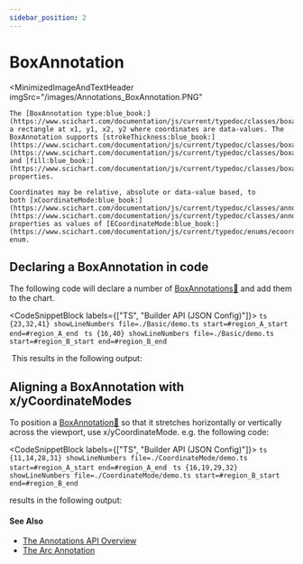 ```yaml
---
sidebar_position: 2
---
```


# BoxAnnotation

<MinimizedImageAndTextHeader 
    imgSrc="/images/Annotations_BoxAnnotation.PNG"
>
    The [BoxAnnotation type:blue_book:](https://www.scichart.com/documentation/js/current/typedoc/classes/boxannotation.html) draws a rectangle at x1, y1, x2, y2 where coordinates are data-values. The BoxAnnotation supports [strokeThickness:blue_book:](https://www.scichart.com/documentation/js/current/typedoc/classes/boxannotation.html#strokethickness), [stroke:blue_book:](https://www.scichart.com/documentation/js/current/typedoc/classes/boxannotation.html#stroke) and [fill:blue_book:](https://www.scichart.com/documentation/js/current/typedoc/classes/boxannotation.html#fill) properties.

    Coordinates may be relative, absolute or data-value based, to both [xCoordinateMode:blue_book:](https://www.scichart.com/documentation/js/current/typedoc/classes/annotationbase.html#xcoordinatemode), [yCoordinateMode:blue_book:](https://www.scichart.com/documentation/js/current/typedoc/classes/annotationbase.html#ycoordinatemode) properties as values of [ECoordinateMode:blue_book:](https://www.scichart.com/documentation/js/current/typedoc/enums/ecoordinatemode.html) enum.
</MinimizedImageAndTextHeader>

Declaring a BoxAnnotation in code
---------------------------------

The following code will declare a number of [BoxAnnotations:blue_book:](https://www.scichart.com/documentation/js/current/typedoc/classes/boxannotation.html) and add them to the chart.

<CodeSnippetBlock labels={["TS", "Builder API (JSON Config)"]}>
    ```ts {23,32,41} showLineNumbers file=./Basic/demo.ts start=#region_A_start end=#region_A_end
    ```
    ```ts {16,40} showLineNumbers file=./Basic/demo.ts start=#region_B_start end=#region_B_end
    ```
</CodeSnippetBlock>

 This results in the following output:

<LiveDocSnippet name="./Basic/demo" />

Aligning a BoxAnnotation with x/yCoordinateModes
------------------------------------------------

To position a [BoxAnnotation:blue_book:](https://www.scichart.com/documentation/js/current/typedoc/classes/boxannotation.html) so that it stretches horizontally or vertically across the viewport, use x/yCoordinateMode. e.g. the following code:

<CodeSnippetBlock labels={["TS", "Builder API (JSON Config)"]}>
    ```ts {11,14,28,31} showLineNumbers file=./CoordinateMode/demo.ts start=#region_A_start end=#region_A_end
    ```
    ```ts {16,19,29,32} showLineNumbers file=./CoordinateMode/demo.ts start=#region_B_start end=#region_B_end
    ```
</CodeSnippetBlock>

results in the following output:

<LiveDocSnippet name="./CoordinateMode/demo" />

#### See Also

* [The Annotations API Overview](/2d-charts/annotations-api/annotations-api-overview)
* [The Arc Annotation](/2d-charts/annotations-api/arc-annotation)